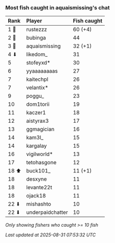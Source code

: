 ### Most fish caught in aquaismissing's chat

| Rank  | Player           | Fish caught |
|:------|:-----------------|:------------|
| 1 🥇  | rustezzz         | 60 (+4)     |
| 2 🥈  | bubinga          | 44          |
| 3 🥉  | aquaismissing    | 32 (+1)     |
| 4 ⬇   | likedom_         | 31          |
| 5     | stofeyxd*        | 30          |
| 6     | yyaaaaaaaas      | 27          |
| 7     | kaitechpl        | 26          |
| 7     | velantix*        | 26          |
| 9     | poggu_           | 23          |
| 10    | dom1torii        | 19          |
| 11    | kaczer1          | 18          |
| 12    | aistyrax3        | 17          |
| 13    | ggmagician       | 16          |
| 14    | kam3l_           | 15          |
| 14    | kargalay         | 15          |
| 16    | vigilworld*      | 13          |
| 17    | tetohasgone      | 12          |
| 18 ⬆  | buck101_         | 11 (+1)     |
| 18    | desxyne          | 11          |
| 18    | levante22t       | 11          |
| 18    | ojack18          | 11          |
| 22 ⬇  | mishashto        | 10          |
| 22 ⬇  | underpaidchatter | 10          |

_Only showing fishers who caught >= 10 fish_

_Last updated at 2025-08-31 07:53:32 UTC_